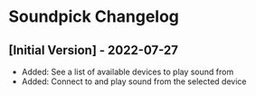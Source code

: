 # Soundpick Changelog

## [Initial Version] - 2022-07-27
- Added: See a list of available devices to play sound from
- Added: Connect to and play sound from the selected device